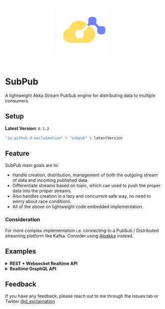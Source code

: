 <p align="center">
<img src="./icon.png" width="175" alt="logo" style="margin: 1rem"/>
</p>
<p align="center"> <h1>SubPub</h1></p>


A lightweight Akka Stream PubSub engine for distributing data to multiple consumers.

## Setup

**Latest Version**: `0.1.2`

```sbt
"io.github.d-exclaimation" % "subpub" % latestVersion
```

## Feature

SubPub main goals are to:

- Handle creation, distribution, management of both the outgoing stream of data and incoming published data.
- Differentiate streams based on topic, which can used to push the proper data into the proper streams.
- Also handles creation in a lazy and concurrent safe way, no need to worry about race conditions.
- All of the above on lightweight code embedded implementation.

### Consideration

For more complex implementation i.e. connecting to a PubSub / Distributed streaming platform like Kafka. Consider using [Alpakka](https://doc.akka.io/docs/alpakka/current/index.html) instead.

## Examples

<details>
<summary><b>REST + Websocket Realtime API</b></summary>

An example using this for HTTP + Websocket Realtime API

```scala
import io.github.dexclaimation.subpub.SubPub

object Main extends SprayJsonSupport {
  // ...

  val pubsub = new SubPub()

  val route: Route = {
    (path("send" / Segment) & post & entity(as[JsValue])) { path =>
      entity(as[JsValue]) { 
        case JsObject(body) => sendMessage(path, body)
        case _ => complete(BadRequest -> JsString("Bad message"))
      }
    } ~ path("websocket" / Segment) { path =>
      handleWebSocketMessages(websocketMessage(path))
    }
  }

  // Handle HTTP Post and emit to websocket
  def sendMessage(path: String, body: Map[String, JsValue]): Route = {
    try {
      val content = body("content")
      val name = body("name")
      val msg = JsObject(
        "content" -> content,
        "name" -> name,
        "createdAt" -> JsString(Instant.now().toString) 
      )
      // Push message to subpub
      pubsub.publish(s"chat::$path", msg)
      complete(OK -> msg)
    } catch {
      case NonFatal(_) => 
        complete(BadRequest -> "Bad message")
    }
  }

  // Handle Websocket Flow using the topic based Source
  def websocketMessage(path: String): Flow[Message, TextMessage.Strict, _] = {
    val source = pubsub
      .source[JsValue](s"chat::$path")
      .map(_.compactPrint) 
      .map(TextMessage.Strict)

    val sink = Flow[Message]
      .map(_ => ()) // On Websocket Message
      .to(Sink.onComplete(_ => ())) // on Websocket End

    Flow.fromSinkAndSource(sink, source)
  }

  // ...
}
```
</details>
<details>
<summary><b>Realtime GraphQL API</b></summary>

Using with a Realtime GraphQL API with Subscription using [Sangria](https://sangria-graphql.github.io/)
and [OverLayer](https://overlayer.netlify.app).

```scala
import io.github.dexclaimation.subpub.SubPub

object Main extends SprayJsonSupport {
  // ...

  val MessageType = ???
  val (roomArg, stringArg, nameArg) = ???

  val QueryType = ???
  val MutationType = ObjectType(
    "Mutation",
    fields[SubPub, Unit](
      // GraphQL Mutation to send message
      Field("send", MessageType,
        arguments = roomArg :: stringArg :: nameArg :: Nil,
        resolve = { c =>
          val msg = Message(c arg stringArg, c arg nameArg, Instant.now().toString)
          // Publish data into subscription
          c.ctx.publish[Message](c arg roomArg, msg)
          msg
        }
      )
    )
  )

  val SubscriptionType = ObjectType(
    "Subscription",
    field[SubPub, Unit](
      // GraphQL Subscription to get realtime data stream
      Field.subs("room", MessageType,
        arguments = roomArg :: Nil,
        // Use the Source from SubPub and map it to Action for Sangria
        resolve = c => c.ctx.source[Message](c arg roomArg).map(Action(_))
      )
    )
  )
  val schema = Schema(QueryType, Some(MutationType), Some(SubscriptionType))

  // OverLayer for handling GraphQL over Websocket
  val layer = OverTransportLayer(schema, ())
  val pubsub = new SubPub()

  val route: Route = {
    (post & path("graphql") & entity(as[JsValue])) { req =>
      graphQLEndpoint(req, pubsub)
    } ~ path("graphql" / "websocket") {
      layer.ws(pubsub)
    }
  }

  // Handle GraphQL over HTTP
  private def graphQLEndpoint(requestJson: JsValue, context: SubPub) = ???

  // ...
}
```

</details>

## Feedback

If you have any feedback, please reach out to me through the issues tab or
Twitter [@d_exclaimation](https://twitter.com/d_exclaimation)
